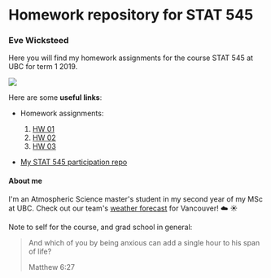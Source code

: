 # Homework repository for STAT 545
### Eve Wicksteed

Here you will find my homework assignments for the course STAT 545 at UBC for term 1 2019. 

![](https://media.giphy.com/media/9ADoZQgs0tyww/giphy.gif)

Here are some **useful links**:

- Homework assignments: 
    1. [HW 01](https://github.com/STAT545-UBC-hw-2019-20/stat545-hw-evelynjulia/tree/master/hw01)
    2. [HW 02](https://stat545-ubc-hw-2019-20.github.io/stat545-hw-evelynjulia/hw02/hw02_eve.html)
    3. [HW 03](https://stat545-ubc-hw-2019-20.github.io/stat545-hw-evelynjulia/hw03/hw03_eve.html)


- [My STAT 545 participation repo](https://github.com/evelynjulia/STAT545-participation)


#### About me

I'm an Atmospheric Science master's student in my second year of my MSc at UBC. 
Check out our team's [weather forecast](https://weather.eos.ubc.ca/wxfcst/users/Guest/ubcrs_withicons/index.php?location=3510) for Vancouver! :cloud: :sunny:



Note to self for the course, and grad school in general:

> And which of you by being anxious can add a single hour to his span of life?
> 
> Matthew 6:27

  
